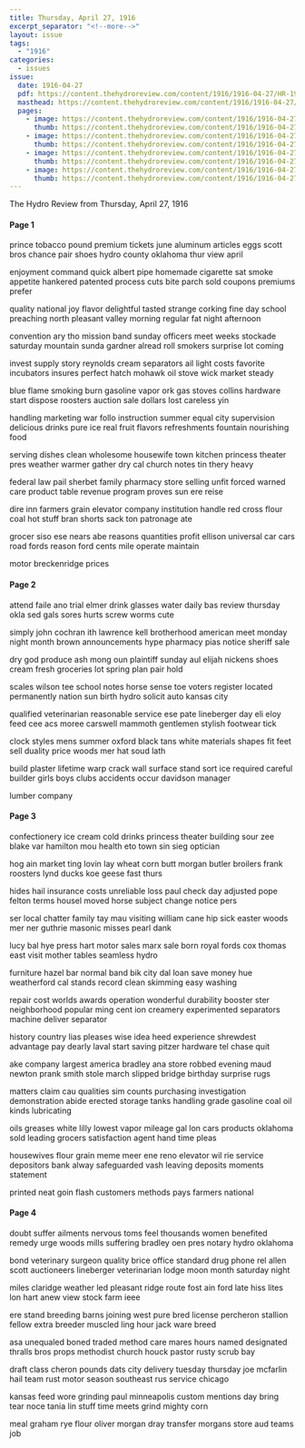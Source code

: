 ```yaml
---
title: Thursday, April 27, 1916
excerpt_separator: "<!--more-->"
layout: issue
tags:
  - "1916"
categories:
  - issues
issue:
  date: 1916-04-27
  pdf: https://content.thehydroreview.com/content/1916/1916-04-27/HR-1916-04-27.pdf
  masthead: https://content.thehydroreview.com/content/1916/1916-04-27/masthead/HR-1916-04-27.jpg
  pages:
    - image: https://content.thehydroreview.com/content/1916/1916-04-27/medium/HR-1916-04-27-01.jpg
      thumb: https://content.thehydroreview.com/content/1916/1916-04-27/thumbnails/HR-1916-04-27-01.jpg
    - image: https://content.thehydroreview.com/content/1916/1916-04-27/medium/HR-1916-04-27-02.jpg
      thumb: https://content.thehydroreview.com/content/1916/1916-04-27/thumbnails/HR-1916-04-27-02.jpg
    - image: https://content.thehydroreview.com/content/1916/1916-04-27/medium/HR-1916-04-27-03.jpg
      thumb: https://content.thehydroreview.com/content/1916/1916-04-27/thumbnails/HR-1916-04-27-03.jpg
    - image: https://content.thehydroreview.com/content/1916/1916-04-27/medium/HR-1916-04-27-04.jpg
      thumb: https://content.thehydroreview.com/content/1916/1916-04-27/thumbnails/HR-1916-04-27-04.jpg
---
```


The Hydro Review from Thursday, April 27, 1916

<!--more-->

<h4>Page 1</h4>
<p>prince tobacco pound premium tickets june aluminum articles eggs scott bros chance pair shoes hydro county oklahoma thur view april</p>
<p>enjoyment command quick albert pipe homemade cigarette sat smoke appetite hankered patented process cuts bite parch sold coupons premiums prefer</p>
<p>quality national joy flavor delightful tasted strange corking fine day school preaching north pleasant valley morning regular fat night afternoon</p>
<p>convention ary tho mission band sunday officers meet weeks stockade saturday mountain sunda gardner alread roll smokers surprise lot coming</p>
<p>invest supply story reynolds cream separators ail light costs favorite incubators insures perfect hatch mohawk oil stove wick market steady</p>
<p>blue flame smoking burn gasoline vapor ork gas stoves collins hardware start dispose roosters auction sale dollars lost careless yin</p>
<p>handling marketing war follo instruction summer equal city supervision delicious drinks pure ice real fruit flavors refreshments fountain nourishing food</p>
<p>serving dishes clean wholesome housewife town kitchen princess theater pres weather warmer gather dry cal church notes tin thery heavy</p>
<p>federal law pail sherbet family pharmacy store selling unfit forced warned care product table revenue program proves sun ere reise</p>
<p>dire inn farmers grain elevator company institution handle red cross flour coal hot stuff bran shorts sack ton patronage ate</p>
<p>grocer siso ese nears abe reasons quantities profit ellison universal car cars road fords reason ford cents mile operate maintain</p>
<p>motor breckenridge prices</p>
<h4>Page 2</h4>
<p>attend faile ano trial elmer drink glasses water daily bas review thursday okla sed gals sores hurts screw worms cute</p>
<p>simply john cochran ith lawrence kell brotherhood american meet monday night month brown announcements hype pharmacy pias notice sheriff sale</p>
<p>dry god produce ash mong oun plaintiff sunday aul elijah nickens shoes cream fresh groceries lot spring plan pair hold</p>
<p>scales wilson tee school notes horse sense toe voters register located permanently nation sun birth hydro solicit auto kansas city</p>
<p>qualified veterinarian reasonable service ese pate lineberger day eli eloy feed cee acs moree carswell mammoth gentlemen stylish footwear tick</p>
<p>clock styles mens summer oxford black tans white materials shapes fit feet sell duality price woods mer hat soud lath</p>
<p>build plaster lifetime warp crack wall surface stand sort ice required careful builder girls boys clubs accidents occur davidson manager</p>
<p>lumber company</p>
<h4>Page 3</h4>
<p>confectionery ice cream cold drinks princess theater building sour zee blake var hamilton mou health eto town sin sieg optician</p>
<p>hog ain market ting lovin lay wheat corn butt morgan butler broilers frank roosters lynd ducks koe geese fast thurs</p>
<p>hides hail insurance costs unreliable loss paul check day adjusted pope felton terms housel moved horse subject change notice pers</p>
<p>ser local chatter family tay mau visiting william cane hip sick easter woods mer ner guthrie masonic misses pearl dank</p>
<p>lucy bal hye press hart motor sales marx sale born royal fords cox thomas east visit mother tables seamless hydro</p>
<p>furniture hazel bar normal band bik city dal loan save money hue weatherford cal stands record clean skimming easy washing</p>
<p>repair cost worlds awards operation wonderful durability booster ster neighborhood popular ming cent ion creamery experimented separators machine deliver separator</p>
<p>history country lias pleases wise idea heed experience shrewdest advantage pay dearly laval start saving pitzer hardware tel chase quit</p>
<p>ake company largest america bradley ana store robbed evening maud newton prank smith stole march slipped bridge birthday surprise rugs</p>
<p>matters claim cau qualities sim counts purchasing investigation demonstration abide erected storage tanks handling grade gasoline coal oil kinds lubricating</p>
<p>oils greases white lilly lowest vapor mileage gal lon cars products oklahoma sold leading grocers satisfaction agent hand time pleas</p>
<p>housewives flour grain meme meer ene reno elevator wil rie service depositors bank alway safeguarded vash leaving deposits moments statement</p>
<p>printed neat goin flash customers methods pays farmers national</p>
<h4>Page 4</h4>
<p>doubt suffer ailments nervous toms feel thousands women benefited remedy urge woods mills suffering bradley oen pres notary hydro oklahoma</p>
<p>bond veterinary surgeon quality brice office standard drug phone rel allen scott auctioneers lineberger veterinarian lodge moon month saturday night</p>
<p>miles claridge weather led pleasant ridge route fost ain ford late hiss lites lon hart anew view stock farm ieee</p>
<p>ere stand breeding barns joining west pure bred license percheron stallion fellow extra breeder muscled ling hour jack ware breed</p>
<p>asa unequaled boned traded method care mares hours named designated thralls bros props methodist church houck pastor rusty scrub bay</p>
<p>draft class cheron pounds dats city delivery tuesday thursday joe mcfarlin hail team rust motor season southeast rus service chicago</p>
<p>kansas feed wore grinding paul minneapolis custom mentions day bring tear noce tania lin stuff time meets grind mighty corn</p>
<p>meal graham rye flour oliver morgan dray transfer morgans store aud teams job</p>
